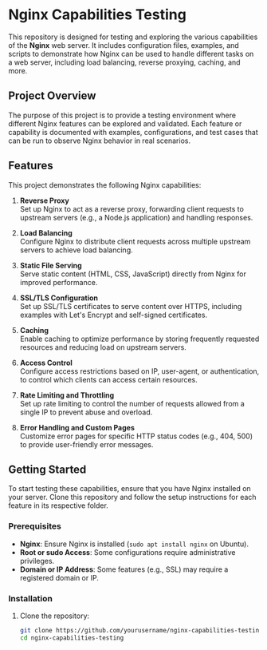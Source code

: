 # Nginx Capabilities Testing

This repository is designed for testing and exploring the various capabilities of the **Nginx** web server. It includes configuration files, examples, and scripts to demonstrate how Nginx can be used to handle different tasks on a web server, including load balancing, reverse proxying, caching, and more.

## Project Overview

The purpose of this project is to provide a testing environment where different Nginx features can be explored and validated. Each feature or capability is documented with examples, configurations, and test cases that can be run to observe Nginx behavior in real scenarios.

## Features

This project demonstrates the following Nginx capabilities:

1. **Reverse Proxy**  
   Set up Nginx to act as a reverse proxy, forwarding client requests to upstream servers (e.g., a Node.js application) and handling responses.

2. **Load Balancing**  
   Configure Nginx to distribute client requests across multiple upstream servers to achieve load balancing.

3. **Static File Serving**  
   Serve static content (HTML, CSS, JavaScript) directly from Nginx for improved performance.

4. **SSL/TLS Configuration**  
   Set up SSL/TLS certificates to serve content over HTTPS, including examples with Let's Encrypt and self-signed certificates.

5. **Caching**  
   Enable caching to optimize performance by storing frequently requested resources and reducing load on upstream servers.

6. **Access Control**  
   Configure access restrictions based on IP, user-agent, or authentication, to control which clients can access certain resources.

7. **Rate Limiting and Throttling**  
   Set up rate limiting to control the number of requests allowed from a single IP to prevent abuse and overload.

8. **Error Handling and Custom Pages**  
   Customize error pages for specific HTTP status codes (e.g., 404, 500) to provide user-friendly error messages.

## Getting Started

To start testing these capabilities, ensure that you have Nginx installed on your server. Clone this repository and follow the setup instructions for each feature in its respective folder.

### Prerequisites

- **Nginx**: Ensure Nginx is installed (`sudo apt install nginx` on Ubuntu).
- **Root or sudo Access**: Some configurations require administrative privileges.
- **Domain or IP Address**: Some features (e.g., SSL) may require a registered domain or IP.

### Installation

1. Clone the repository:
   ```bash
   git clone https://github.com/yourusername/nginx-capabilities-testing.git
   cd nginx-capabilities-testing
